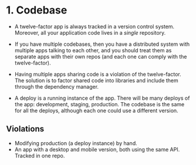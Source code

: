 # 1. Codebase

 - A twelve-factor app is always tracked in a version control system. Moreover, all your application code lives in a *single* repository.

 - If you have multiple codebases, then you have a distributed system with multiple apps talking to each other, and you should treat them as separate apps with their own repos (and each one can comply with the twelve-factor).

 - Having multiple apps sharing code is a violation of the twelve-factor. The solution is to factor shared code into libraries and include them through the dependency manager.

 - A deploy is a running instance of the app. There will be many deploys of the app: development, staging, production. The codebase is the same for all the deploys, although each one could use a different version.

## Violations

 - Modifying production (a deploy instance) by hand.
 - An app with a desktop and mobile version, both using the same API. Tracked in one repo.
